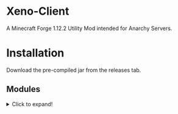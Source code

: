 # Xeno-Client
A Minecraft Forge 1.12.2 Utility Mod intended for Anarchy Servers.

# Installation
Download the pre-compiled jar from the releases tab.

## Modules
<details>
  <summary>Click to expand!</summary>
  
  Combat
  <details>
  <summary>Click to expand!</summary>
    * Aura
    * AutoArmour
    * Blink
    * Offhand
    * Surround
  </details>
</details>
